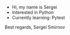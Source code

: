 - Hi, my name is Sergei
- Interested in Python
- Currently learning: Pytest

Best regards,
Sergei Smirnov
